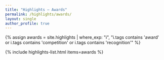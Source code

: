 ```yaml
---
title: "Highlights — Awards"
permalink: /highlights/awards/
layout: single
author_profile: true
---
```


{% assign awards = site.highlights | where_exp: "i", "i.tags contains 'award' or i.tags contains 'competition' or i.tags contains 'recognition'" %}

{% include highlights-list.html items=awards %}

